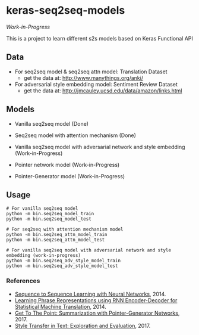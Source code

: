 # keras-seq2seq-models

*Work-in-Progress*

This is a project to learn different s2s models based on Keras Functional API

## Data
- For seq2seq model & seq2seq attn model: Translation Dataset 
    - get the data at: http://www.manythings.org/anki/
- For adversarial style embedding model: Sentiment Review Dataset
    - get the data at: http://jmcauley.ucsd.edu/data/amazon/links.html

## Models
- Vanilla seq2seq model (Done)
- Seq2seq model with attention mechanism (Done)

- Vanilla seq2seq model with adversarial network and style embedding (Work-in-Progress)

- Pointer network model (Work-in-Progress)
- Pointer-Generator model (Work-in-Progress)

## Usage
~~~
# For vanilla seq2seq model
python -m bin.seq2seq_model_train
python -m bin.seq2seq_model_test

# For seq2seq with attention mechanism model
python -m bin.seq2seq_attn_model_train
python -m bin.seq2seq_attn_model_test

# For vanilla seq2seq model with adversarial network and style embedding (work-in-progress)
python -m bin.seq2seq_adv_style_model_train
python -m bin.seq2seq_adv_style_model_test
~~~

### References
- [Sequence to Sequence Learning with Neural Networks](https://arxiv.org/abs/1409.3215), 2014.
- [Learning Phrase Representations using RNN Encoder-Decoder for Statistical Machine Translation](https://arxiv.org/abs/1406.1078), 2014.
- [Get To The Point: Summarization with Pointer-Generator Networks](https://arxiv.org/abs/1704.04368), 2017.
- [Style Transfer in Text: Exploration and Evaluation](https://arxiv.org/abs/1711.06861), 2017.